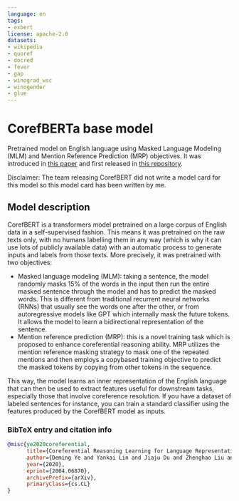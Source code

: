 ```yaml
---
language: en
tags:
- exbert
license: apache-2.0
datasets:
- wikipedia
- quoref
- docred
- fever
- gap
- winograd_wsc
- winogender
- glue
---
```


# CorefBERTa base model 

Pretrained model on English language using Masked Language Modeling (MLM) and Mention Reference Prediction (MRP) objectives. It was introduced in
[this paper](https://arxiv.org/abs/2004.06870) and first released in
[this repository](https://github.com/thunlp/CorefBERT). 

Disclaimer: The team releasing CorefBERT did not write a model card for this model so this model card has been written by me.

## Model description

CorefBERT is a transformers model pretrained on a large corpus of English data in a self-supervised fashion. This means it was pretrained on the raw texts only, with no humans labelling them in any way (which is why it can use lots of
publicly available data) with an automatic process to generate inputs and labels from those texts. More precisely, it was pretrained with two objectives:

- Masked language modeling (MLM): taking a sentence, the model randomly masks 15% of the words in the input then run
  the entire masked sentence through the model and has to predict the masked words. This is different from traditional
  recurrent neural networks (RNNs) that usually see the words one after the other, or from autoregressive models like
  GPT which internally mask the future tokens. It allows the model to learn a bidirectional representation of the
  sentence.
- Mention reference prediction (MRP): this is a novel training task which is proposed to enhance coreferential reasoning ability. MRP utilizes the
mention reference masking strategy to mask one of the repeated mentions and then employs a copybased training objective to predict the masked tokens by copying from other tokens in the sequence.

This way, the model learns an inner representation of the English language that can then be used to extract features useful for downstream tasks, especially those that involve coreference resolution. If you have a dataset of labeled sentences for instance, you can train a standard classifier using the features produced by the CorefBERT model as inputs.


### BibTeX entry and citation info

```bibtex
@misc{ye2020coreferential,
      title={Coreferential Reasoning Learning for Language Representation}, 
      author={Deming Ye and Yankai Lin and Jiaju Du and Zhenghao Liu and Peng Li and Maosong Sun and Zhiyuan Liu},
      year={2020},
      eprint={2004.06870},
      archivePrefix={arXiv},
      primaryClass={cs.CL}
}
```

